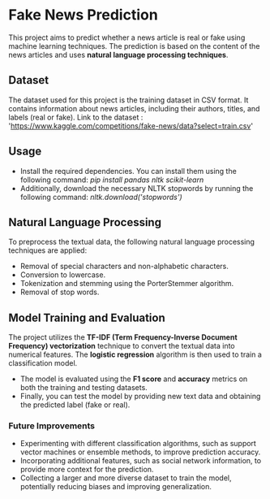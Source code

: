 # Fake News Prediction

This project aims to predict whether a news article is real or fake using machine learning techniques. The prediction is based on the content of the news articles and uses **natural language processing techniques**.

## Dataset

The dataset used for this project is the training dataset in CSV format. It contains information about news articles, including their authors, titles, and labels (real or fake). Link to the dataset : 'https://www.kaggle.com/competitions/fake-news/data?select=train.csv'

## Usage

* Install the required dependencies. You can install them using the following command:
    _pip install pandas nltk scikit-learn_
* Additionally, download the necessary NLTK stopwords by running the following command:
    _nltk.download('stopwords')_

## Natural Language Processing

To preprocess the textual data, the following natural language processing techniques are applied:

* Removal of special characters and non-alphabetic characters.
* Conversion to lowercase.
* Tokenization and stemming using the PorterStemmer algorithm.
* Removal of stop words.

## Model Training and Evaluation

The project utilizes the **TF-IDF (Term Frequency-Inverse Document Frequency) vectorization** technique to convert the textual data into numerical features. The **logistic regression** algorithm is then used to train a classification model.

* The model is evaluated using the **F1 score** and **accuracy** metrics on both the training and testing datasets.
* Finally, you can test the model by providing new text data and obtaining the predicted label (fake or real).

### Future Improvements 

* Experimenting with different classification algorithms, such as support vector machines or ensemble methods, to improve prediction accuracy.
* Incorporating additional features, such as  social network information, to provide more context for the prediction.
* Collecting a larger and more diverse dataset to train the model, potentially reducing biases and improving generalization.

